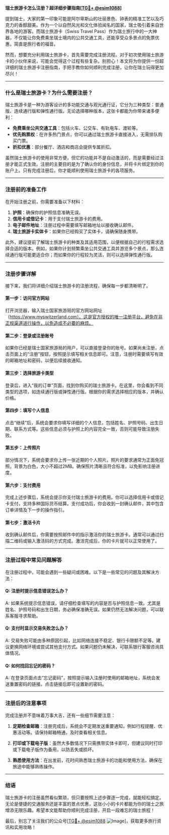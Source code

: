 **瑞士旅游卡怎么注册？超详细步骤指南[[TG💪+ @esim1088](https://t.me/s/esim1088)]**

提到瑞士，大家的第一印象可能是阿尔卑斯山的壮丽景色、钟表的精准工艺以及巧克力的香醇甜美。作为一个以自然风光和文化体验闻名的国家，瑞士吸引着来自世界各地的游客。而瑞士旅游卡（Swiss Travel Pass）作为瑞士旅行中的一大神器，不仅能让你免费乘坐瑞士境内的公共交通工具，还能享受众多景点的免票优惠，简直是旅行者的福音。

然而，想要充分利用瑞士旅游卡，首先需要完成注册流程。对于初次使用瑞士旅游卡的小伙伴来说，可能会觉得这个过程有些复杂。别担心！本文将为你提供一份超详细的瑞士旅游卡注册指南，手把手教你如何顺利完成注册，让你在瑞士玩得更加尽兴！

---

### **什么是瑞士旅游卡？为什么需要注册？**

瑞士旅游卡是一种为游客设计的多功能交通与观光通行证，它分为三种类型：普通版、连续通行版和弹性通行版。无论选择哪种版本，这张卡都能为你带来诸多便利：

- **免费乘坐公共交通工具**：包括火车、公交车、有轨电车、渡轮等。
- **优先购票权**：在许多热门景点，你可以通过瑞士旅游卡直接进入，无需排队购买门票。
- **折扣优惠**：部分餐厅、酒店和商店会提供专属折扣。

虽然瑞士旅游卡的使用非常方便，但它的功能并不是自动激活的，而是需要经过注册才能正式生效。注册的主要目的是为了确认你的身份信息，并将卡片绑定到你的账户上。只有完成注册后，你才能顺利使用瑞士旅游卡的各项服务。

---

### **注册前的准备工作**

在开始注册之前，你需要准备以下材料：

1. **护照**：确保你的护照信息准确无误。
2. **信用卡或借记卡**：用于支付瑞士旅游卡的费用。
3. **电子邮件地址**：注册过程中需要填写邮箱地址以接收确认邮件。
4. **瑞士旅游卡实体卡**：如果你已经购买了实体卡，请确保随身携带。

此外，建议提前了解瑞士旅游卡的种类及其适用范围，以便根据自己的行程需求选择合适的版本。例如，如果你计划频繁乘坐公共交通工具并游览多个景点，那么连续通行版可能更适合你；而如果你的行程较为灵活，则可以选择弹性通行版。

---

### **注册步骤详解**

接下来，我们将详细介绍瑞士旅游卡的注册流程，确保每一步都清晰明了。

#### **第一步：访问官方网站**
打开浏览器，输入瑞士国家旅游局的官方网站网址（https://www.myswitzerland.com）。这是官方授权的唯一注册平台，避免在非正规渠道进行操作，以免造成不必要的麻烦。

#### **第二步：登录或注册账号**
如果你已经是瑞士国家旅游局的用户，可以直接登录你的账号。如果尚未注册，点击页面上的“注册”按钮，按照提示填写相关信息即可。注意，注册时需要填写有效的邮箱地址和密码，以便后续接收通知。

#### **第三步：选择旅游卡类型**
登录后，进入“我的订单”页面，找到你购买的瑞士旅游卡。在这里，你会看到不同类型的选项，如连续通行版或弹性通行版。根据你的需求选择相应的版本，并确认价格。

#### **第四步：填写个人信息**
点击“继续”后，系统会要求你填写详细的个人信息，包括姓名、护照号码、出生日期、联系方式等。这些信息必须与护照上的内容完全一致，否则可能导致注册失败。

#### **第五步：上传照片**
部分情况下，系统会要求你上传一张近期的个人照片。照片的要求通常为正面免冠照，背景为白色，大小不超过2MB。确保照片清晰且符合标准，以免影响注册进度。

#### **第六步：支付费用**
完成上述步骤后，系统会提示你支付瑞士旅游卡的费用。你可以选择信用卡或借记卡支付，支持多种国际货币结算。支付成功后，你会收到一封确认邮件，其中包含订单详情及下一步的操作指引。

#### **第七步：激活卡片**
收到确认邮件后，你需要按照邮件中的指示激活你的瑞士旅游卡。通常可以通过扫描二维码或输入激活码的方式完成。激活完成后，你的卡片就可以正常使用了。

---

### **注册过程中常见问题解答**

在注册过程中，可能会遇到一些疑问或困难。以下是一些常见的问题及其解决方法：

#### **Q: 注册时提示信息错误怎么办？**
A: 如果系统提示信息错误，请仔细检查填写的内容是否与护照信息一致。尤其是姓名、护照号码和出生日期，务必确保准确无误。如果仍然无法解决问题，可以联系客服寻求帮助。

#### **Q: 支付时显示交易失败怎么办？**
A: 交易失败可能由多种原因引起，比如网络连接不稳定、银行卡限额不足等。建议更换网络环境或尝试其他支付方式。如果问题仍未解决，可联系银行客服咨询具体情况。

#### **Q: 如何找回忘记的密码？**
A: 在登录页面点击“忘记密码”，按照提示输入注册时使用的邮箱地址，系统会发送重置密码的链接。点击链接后即可设置新的密码。

---

### **注册后的注意事项**

完成注册并不意味着万事大吉，还有一些细节需要注意：

1. **定期检查邮箱**：注册完成后，系统会不定期发送重要通知，例如行程提醒、优惠活动等。请保持邮箱畅通，及时查看相关信息。
   
2. **打印或下载电子版**：虽然大多数情况下只需携带实体卡即可，但建议同时打印或下载电子版作为备用，以防丢失或损坏。

3. **熟悉使用方法**：在出发前，花时间熟悉瑞士旅游卡的功能和使用方法，确保在旅途中能够熟练操作。

---

### **结语**

瑞士旅游卡的注册虽然看似繁琐，但只要按照上述步骤逐一完成，就能轻松搞定。无论是便捷的交通服务还是丰富的景点优惠，这张小小的卡片都能为你的瑞士之旅增添无限乐趣。希望本文能帮助你顺利完成注册，开启一段难忘的瑞士旅程！

最后，别忘了关注我们的公众号[[TG💪+ @esim1088](https://t.me/s/esim1088) ![Image](https://i.postimg.cc/4NQfJmqS/Snipaste-2025-05-13-00-14-12.png)]，获取更多旅行资讯和实用攻略！